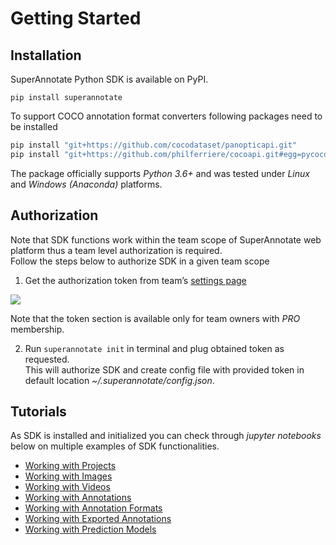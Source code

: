 # Getting Started

## Installation

SuperAnnotate Python SDK is available on PyPI.  

```
pip install superannotate
```

To support COCO annotation format converters following packages need to be installed

```Python
pip install "git+https://github.com/cocodataset/panopticapi.git"
pip install "git+https://github.com/philferriere/cocoapi.git#egg=pycocotools&subdirectory=PythonAPI"
```

The package officially supports *Python 3.6+* and was tested under *Linux* and *Windows (Anaconda)* platforms.

## Authorization


Note that SDK functions work within the team scope of SuperAnnotate web platform thus a team level authorization is required.   
Follow the steps below to authorize SDK in a given team scope  

1. Get the authorization token from team’s [settings page](https://app.superannotate.com/team)  

![](./figures/token.gif)  

Note that the token section is available only for team owners with *PRO* membership.   

2. Run `superannotate init` in terminal and plug obtained token as requested.  
This will authorize SDK and create config file with provided token in default location *~/.superannotate/config.json*.  

## Tutorials

As SDK is installed and initialized you can check through *jupyter notebooks* below on multiple examples of SDK functionalities.  

* [Working with Projects](./projects.ipynb)
* [Working with Images](./images.ipynb)
* [Working with Videos](./videos.ipynb)
* [Working with Annotations](./annotations.ipynb)
* [Working with Annotation Formats](./convertors.ipynb)
* [Working with Exported Annotations](./analytics.ipynb)
* [Working with Prediction Models](./models.ipynb)


